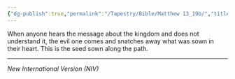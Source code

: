 ```yaml
---
{"dg-publish":true,"permalink":"/Tapestry/Bible/Matthew 13_19b/","title":"Matthew 13:19b","hide":true,"tags":["bible"],"dgHomeLink":true,"dgShowLocalGraph":true,"dgEnableSearch":true}
---
```


When anyone hears the message about the kingdom and does not understand it, the evil one comes and snatches away what was sown in their heart. This is the seed sown along the path.

---
*New International Version (NIV)*